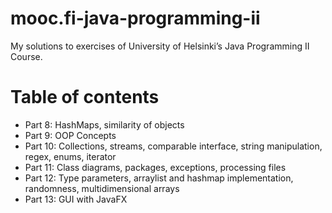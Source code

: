 # mooc.fi-java-programming-ii
My solutions to exercises of University of Helsinki’s Java Programming II Course.

# Table of contents
- Part 8: HashMaps, similarity of objects
- Part 9: OOP Concepts
- Part 10: Collections, streams, comparable interface, string manipulation, regex, enums, iterator
- Part 11: Class diagrams, packages, exceptions, processing files
- Part 12: Type parameters, arraylist and hashmap implementation, randomness, multidimensional arrays
- Part 13: GUI with JavaFX
